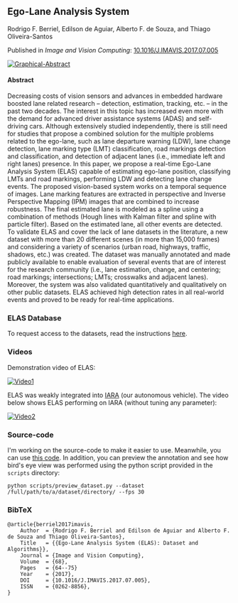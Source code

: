 ## Ego-Lane Analysis System

Rodrigo F. Berriel, Edilson de Aguiar, Alberto F. de Souza, and Thiago Oliveira-Santos

Published in *Image and Vision Computing*: [10.1016/J.IMAVIS.2017.07.005](https://doi.org/10.1016/J.IMAVIS.2017.07.005)

[![Graphical-Abstract](https://github.com/rodrigoberriel/ego-lane-analysis-system/blob/master/images/graphical-abstract.png)](http://www.sciencedirect.com/science/article/pii/S0262885617301130)

#### Abstract

Decreasing costs of vision sensors and advances in embedded hardware boosted lane related research – detection, estimation, tracking, etc. – in the past two decades. The interest in this topic has increased even more with the demand for advanced driver assistance systems (ADAS) and self-driving cars. Although extensively studied independently, there is still need for studies that propose a combined solution for the multiple problems related to the ego-lane, such as lane departure warning (LDW), lane change detection, lane marking type (LMT) classification, road markings detection and classification, and detection of adjacent lanes (i.e., immediate left and right lanes) presence. In this paper, we propose a real-time Ego-Lane Analysis System (ELAS) capable of estimating ego-lane position, classifying LMTs and road markings, performing LDW and detecting lane change events. The proposed vision-based system works on a temporal sequence of images. Lane marking features are extracted in perspective and Inverse Perspective Mapping (IPM) images that are combined to increase robustness. The final estimated lane is modeled as a spline using a combination of methods (Hough lines with Kalman filter and spline with particle filter). Based on the estimated lane, all other events are detected. To validate ELAS and cover the lack of lane datasets in the literature, a new dataset with more than 20 different scenes (in more than 15,000 frames) and considering a variety of scenarios (urban road, highways, traffic, shadows, etc.) was created. The dataset was manually annotated and made publicly available to enable evaluation of several events that are of interest for the research community (i.e., lane estimation, change, and centering; road markings; intersections; LMTs; crosswalks and adjacent lanes). Moreover, the system was also validated quantitatively and qualitatively on other public datasets. ELAS achieved high detection rates in all real-world events and proved to be ready for real-time applications.

### ELAS Database

To request access to the datasets, read the instructions [here](https://github.com/rodrigoberriel/ego-lane-analysis-system/blob/master/datasets/).

### Videos

Demonstration video of ELAS:

[![Video1](https://github.com/rodrigoberriel/ego-lane-analysis-system/blob/master/images/thumb-video-1.png)](https://youtu.be/NPU9tiyA8vw)

ELAS was weakly integrated into [IARA](http://www.lcad.inf.ufes.br/wiki/index.php/IARA) (our autonomous vehicle). The video below shows ELAS performing on IARA (without tuning any parameter):

[![Video2](https://github.com/rodrigoberriel/ego-lane-analysis-system/blob/master/images/thumb-video-2.png)](https://youtu.be/R5wdPJ4ZI5M)

### Source-code

I'm working on the source-code to make it easier to use. Meanwhile, you can use [this code](https://github.com/LCAD-UFES/carmen_lcad/tree/master/src/lane_analysis). In addition, you can preview the annotation and see how bird's eye view was performed using the python script provided in the `scripts` directory:

    python scripts/preview_dataset.py --dataset /full/path/to/a/dataset/directory/ --fps 30

### BibTeX

    @article{berriel2017imavis,
        Author  = {Rodrigo F. Berriel and Edilson de Aguiar and Alberto F. de Souza and Thiago Oliveira-Santos},
        Title   = {{Ego-Lane Analysis System (ELAS): Dataset and Algorithms}},
        Journal = {Image and Vision Computing},
        Volume  = {68},
        Pages   = {64--75}
        Year    = {2017},
        DOI     = {10.1016/J.IMAVIS.2017.07.005},
        ISSN    = {0262-8856},
    }